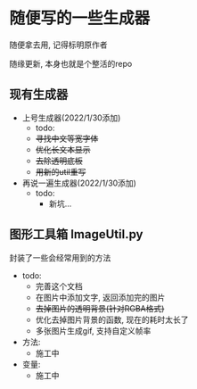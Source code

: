 # 随便写的一些生成器
随便拿去用, 记得标明原作者

随缘更新, 本身也就是个整活的repo

## 现有生成器
- 上号生成器(2022/1/30添加)
    - todo:
    - ~~寻找中文等宽字体~~
    - ~~优化长文本显示~~
    - ~~去除透明底板~~
    - ~~用新的util重写~~
- 再说一遍生成器(2022/1/30添加)
    - todo:
        - 新坑...

## 图形工具箱 ImageUtil.py
封装了一些会经常用到的方法
- todo:
    - 完善这个文档
    - 在图片中添加文字, 返回添加完的图片
    - ~~去掉图片的透明背景(针对RGBA格式)~~
    - 优化去掉图片背景的函数, 现在的耗时太长了
    - 多张图片生成gif, 支持自定义帧率
- 方法:
    - 施工中
- 变量:
    - 施工中